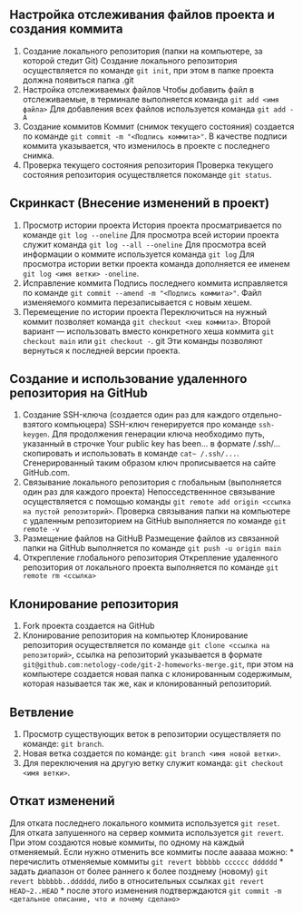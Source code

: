 ## Настройка отслеживания файлов проекта и создания коммита
1. Cоздание локального репозитория
(папки на компьютере, за которой стедит Git)
    Создание локального репозитория осуществляется по команде `git init`, при этом в папке проекта должна появиться папка .git
2. Настройка отслеживаемых файлов
    Чтобы добавить файл в отслеживаемые, в терминале выполняется команда `git add <имя файла>`
    Для добавления всех файлов используется команда `git add -A`
3. Создание коммитов
    Коммит (снимок текущего состояния) создается по команде `git commit -m "<Подпись коммита>"`. В качестве подписи коммита указывается, что изменилось в проекте с последнего снимка.
4. Проверка текущего состояния репозитория
    Проверка текущего состояния репозитория осуществляется покоманде `git status`.

## Скринкаст (Внесение изменений в проект)
1. Просмотр истории проекта
    История проекта просматривается по команде `git log --oneline`
    Для просмотра всей истории проекта служит команда `git log --all --oneline`
    Для просмотра всей информации о коммите используется команда `git log`
    Для просмотра истории ветки проекта команда дополняется ее именем `git log <имя ветки> -oneline`. 
2. Исправление коммита
    Подпись последнего коммита исправляется по команде `git commit --amend -m "<Подпись коммита>"`. Файл изменяемого коммита перезаписывается с новым хешем.
3. Перемещение по истории проекта
    Переключиться на нужный коммит позволяет команда `git checkout <хеш коммита>`. Второй вариант — использовать вместо конкретного хеша коммита `git checkout main` или `git checkout -`. git Эти команды позволяют вернуться к последней версии проекта.

## Создание и использование удаленного репозитория на GitHub
1. Создание SSH-ключа (создается один раз для каждого отдельно-взятого компьюцера)
    SSH-ключ генерируется про команде `ssh-keygen`. Для продолжения генерации ключа необходимо путь, указанный в строчке Your public key has been... в формате /.ssh/... скопировать и использовать в команде `cat~ /.ssh/...`. Cгенерированный таким образом ключ прописывается на сайте GitHub.com.
2. Связывание локального репозитория с глобальным (выполняется один раз для каждого проекта)
    Непосседственнное связывание осуществляется с помощью команды `git remote add origin <ссылка на пустой репозиторий>`.
    Проверка связывания папки на компьютере с удаленным репозиторием на GitHub выполняется по команде `git remote -v`
3. Размещение файлов на GitHuB 
    Размещение файлов из связанной папки на GitHub выполняется по команде `git push -u origin main`
4. Открепление глобального репозитория
    Открепление удаленного репозитория от локального проекта выполняется по команде `git remote rm <ссылка>`

## Клонирование репозитория
1. Fork проекта создается на GitHub 
2. Клонирование репозитория на компьютер
   Клонирование репозитория осуществляется по команде `git clone <ссылка на репозиторий>`, ссылка на репозиторий указывается в формате `git@github.com:netology-code/git-2-homeworks-merge.git`, при этом на компьютере создается новая папка с клонированным содержимым, которая называется так же, как и клонированный репозиторий.

## Ветвление
1. Просмотр существующих веток в репозитории осуществляетя по команде: `git branch`.
2. Новая ветка создается по команде: `git branch <имя новой ветки>`.
3. Для переключения на другую ветку служит команда: `git checkout <имя ветки>`.

## Откат изменений
Для отката последнего локального коммита используется `git reset`. Для отката запушенного на сервер коммита используется `git revert`. При этом создаются новые коммиты, по одному на каждый отменяемый. Если нужно отменить все коммиты после aaaaaa можно:
    * перечислить отменяемые коммиты `git revert bbbbbb cccccc dddddd`
    * задать диапазон от более раннего к более позднему (новому) `git revert bbbbbb..dddddd`, либо в относительных ссылках `git revert HEAD~2..HEAD`
    * после этого изменения подтверждаются `git commit -m <детальное описание, что и почему сделано>`